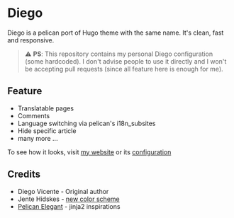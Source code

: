 # Diego

Diego is a pelican port of Hugo theme with the same name. It's clean, fast and
responsive.

> :warning: **PS**: This repository contains my personal Diego configuration
> (some hardcoded). I don't advise people to use it directly and I won't be
> accepting pull requests (since all feature here is enough for me).

## Feature

- Translatable pages
- Comments
- Language switching via pelican's i18n_subsites
- Hide specific article
- many more ...

To see how it looks, visit [my website][my-web] or its [configuration][sc]

## Credits

- Diego Vicente - Original author
- Jente Hidskes - [new color scheme](https://github.com/Hjdskes/diego-hugo-theme)
- [Pelican Elegant](https://github.com/Pelican-Elegant/elegant) - jinja2 inspirations

[my-web]: https://azzamsa.com/
[sc]: github.com/azzamsa/azzamsa.github.io
